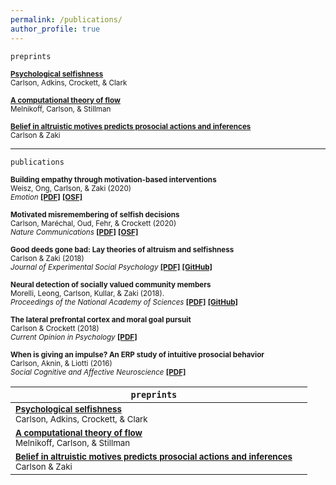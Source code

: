 ```yaml
---
permalink: /publications/
author_profile: true
---   
```

`preprints`  

<sub><b>[<b>Psychological selfishness</b>](https://psyarxiv.com/jp27m/)</b>  
Carlson, Adkins, Crockett, & Clark 
  
<sub><b>[<b>A computational theory of flow</b>](https://psyarxiv.com/9q3jd/)</b>  
Melnikoff, Carlson, & Stillman  

<sub><b>[<b>Belief in altruistic motives predicts prosocial actions and inferences</b>](https://psyarxiv.com/sa6q8/)</b>  
Carlson & Zaki
  
  
 --- 

`publications`


<sub><b>Building empathy through motivation-based interventions</b>   
Weisz, Ong, Carlson, & Zaki (2020)  
 *Emotion* [<b>[PDF]</b>](https://carlsonrw.github.io/_pages/buildingEmpathy.pdf) [<b>[OSF]</b>](https://osf.io/f4czb/) </sub>
 

<sub><b>Motivated misremembering of selfish decisions</b>   
Carlson, Maréchal, Oud, Fehr, & Crockett (2020)  
 *Nature Communications*  [<b>[PDF]</b>](https://rdcu.be/b3UvR) [<b>[OSF]</b>](https://osf.io/pzwt7/) </sub>
 

<sub><b>Good deeds gone bad: Lay theories of altruism and selfishness</b>     
Carlson & Zaki (2018)  
*Journal of Experimental Social Psychology* [<b>[PDF]</b>](https://carlsonrw.github.io/_pages/layTheories.pdf) [<b>[GitHub]</b>](https://github.com/carlsonrw/layTheories_altruism)</sub>  

 
<sub><b>Neural detection of socially valued community members</b>    
 Morelli, Leong, Carlson, Kullar, & Zaki (2018).  
*Proceedings of the National Academy of Sciences*  [<b>[PDF]</b>](https://carlsonrw.github.io/_pages/detectionSocial.pdf) [<b>[GitHub]</b>](https://github.com/esclabUIC/NetworkFMRI)</sub> 


<sub><b>The lateral prefrontal cortex and moral goal pursuit</b>     
Carlson & Crockett (2018)  
*Current Opinion in Psychology*  [<b>[PDF]</b>](https://carlsonrw.github.io/_pages/goalPursuitLPFC.pdf)</sub>  


<sub><b>When is giving an impulse? An ERP study of intuitive prosocial behavior</b>   
Carlson, Aknin, & Liotti (2016)  
*Social Cognitive and Affective Neuroscience*  [<b>[PDF]</b>](https://academic.oup.com/scan/article-pdf/11/7/1121/27103123/nsv077.pdf)</sub>  






| `preprints`   |  |
| ------------------------------------------------------------ | ------------------------------ |
| <sub><b>[<b>Psychological selfishness</b>](https://psyarxiv.com/jp27m/)</b><br>Carlson, Adkins, Crockett, & Clark | <img src="https://pbs.twimg.com/profile_images/3774080612/7d840b52d729e4621f958a0d1880fa02.jpeg" class="img-responsive" alt=""> </div>  |
| <sub><b>[<b>A computational theory of flow</b>](https://psyarxiv.com/9q3jd/)</b><br>Melnikoff, Carlson, & Stillman   | <img src="https://pbs.twimg.com/profile_images/3774080612/7d840b52d729e4621f958a0d1880fa02.jpeg" class="img-responsive" alt=""> </div>  |
| <sub><b>[<b>Belief in altruistic motives predicts prosocial actions and inferences</b>](https://psyarxiv.com/sa6q8/)</b><br>Carlson & Zaki | <img src="https://pbs.twimg.com/profile_images/3774080612/7d840b52d729e4621f958a0d1880fa02.jpeg" class="img-responsive" alt=""> </div> |
